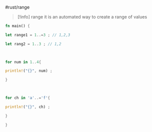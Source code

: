#rust/range

>[!info] range
>it is  an automated way to create a range of values

```rust
fn main() {

let range1 = 1..=3 ; // 1,2,3

let rang2 = 1..3 ; // 1,2

  

for num in 1..4{

println!("{}", num) ;

}

  

for ch in 'a'..='f'{

println!("{}", ch) ;

}

}
```




